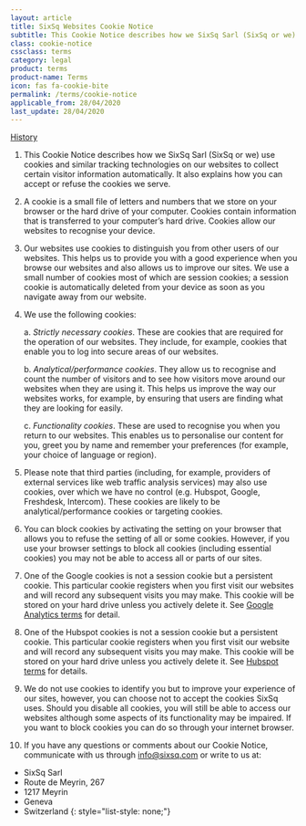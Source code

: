 ```yaml
---
layout: article
title: SixSq Websites Cookie Notice
subtitle: This Cookie Notice describes how we SixSq Sarl (SixSq or we) use cookies and similar tracking technologies on our websites to collect certain visitor information automatically. It also explains how you can accept or refuse the cookies we serve.
class: cookie-notice
cssclass: terms
category: legal
product: terms
product-name: Terms
icon: fas fa-cookie-bite
permalink: /terms/cookie-notice
applicable_from: 28/04/2020
last_update: 28/04/2020
---
```


[History](https://github.com/SixSq/sixsq.github.com/commits/master/_terms/cookie-notice.md)

1. This Cookie Notice describes how we SixSq Sarl (SixSq or we) use cookies and similar tracking technologies on our websites to collect certain visitor information automatically. It also explains how you can accept or refuse the cookies we serve.

2. A cookie is a small file of letters and numbers that we store on your browser or the hard drive of your computer. Cookies contain information that is transferred to your computer’s hard drive. Cookies allow our websites to recognise your device.

3. Our websites use cookies to distinguish you from other users of our websites. This helps us to provide you with a good experience when you browse our websites and also allows us to improve our sites. We use a small number of cookies most of which are session cookies; a session cookie is automatically deleted from your device as soon as you navigate away from our website.

4. We use the following cookies:

    a. *Strictly necessary cookies*. These are cookies that are required for the operation of our websites. They include, for example, cookies that enable you to log into secure areas of our websites.

    b. *Analytical/performance cookies*. They allow us to recognise and count the number of visitors and to see how visitors move around our websites when they are using it. This helps us improve the way our websites works, for example, by ensuring that users are finding what they are   looking for easily.

    c. *Functionality cookies*. These are used to recognise you when you return to our websites. This enables us to personalise our content for you, greet you by name and remember your preferences (for example, your choice of language or region).

5. Please note that third parties (including, for example, providers of external services like web traffic analysis services) may also use cookies, over which we have no control (e.g. Hubspot, Google, Freshdesk, Intercom). These cookies are likely to be analytical/performance cookies or targeting cookies.

6. You can block cookies by activating the setting on your browser that allows you to refuse the setting of all or some cookies. However, if you use your browser settings to block all cookies (including essential cookies) you may not be able to access all or parts of our sites.

7. One of the Google cookies is not a session cookie but a persistent cookie. This particular cookie registers when you first visit our websites and will record any subsequent visits you may make. This cookie will be stored on your hard drive unless you actively delete it. See [Google Analytics terms](http://www.google.com/analytics/terms/gb.html) for detail.

8. One of the Hubspot cookies is not a session cookie but a persistent cookie. This particular cookie registers when you first visit our website and will record any subsequent visits you may make. This cookie will be stored on your hard drive unless you actively delete it. See [Hubspot terms](https://legal.hubspot.com/privacy-policy) for details.

9. We do not use cookies to identify you but to improve your experience of our sites, however, you can choose not to accept the cookies SixSq uses. Should you disable all cookies, you will still be able to access our websites although some aspects of its functionality may be impaired. If you want to block cookies you can do so through your internet browser.

10. If you have any questions or comments about our Cookie Notice, communicate with us through [info@sixsq.com](mailto:info@sixsq.com) or write to us at:

- SixSq Sarl
- Route de Meyrin, 267 
- 1217 Meyrin 
- Geneva 
- Switzerland 
{: style="list-style: none;"}